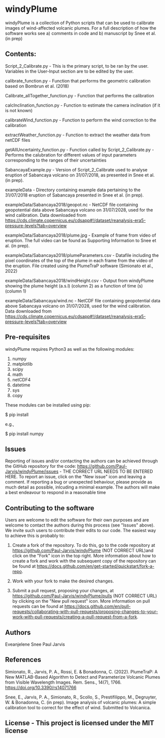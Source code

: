 # windyPlume 

windyPlume is a collection of Python scripts that can be used to calibrate images
of wind-affected volcanic plumes. For a full description of how the software
works see a) comments in code and b) manuscript by Snee et al. (in prep)

## Contents:

Script_2_Calibrate.py - This is the primary script, to be ran by the user.
                        Variables in the User-Input section are to be edited by
			the user.

calibrate_function.py - Function that performs the geometric calibration based on
                        Bombrun et al. (2018)

Calibrate_allTogether_function.py - Function that performs the calibration

calcInclination_function.py - Function to estimate the camera inclination (if it
                              is not known)

calibrateWind_function.py - Function to perform the wind correction to the
                            calibration

extractWeather_function.py - Function to extract the weather data from netCDF
                             files

getAllUncertainty_function.py - Function called by Script_2_Calibrate.py -
                                Performs the calubration for different values of
				input parameters corresponding to the ranges of
				their uncertainties

SabancayaExample.py - Version of Script_2_Calibrate used to analyse eruption of
                      Sabancaya volcano on 31/07/2018, as presented in Snee et
		      al. (in prep).

exampleData - Directory containing example data pertaining to the 31/07/2018
              eruption of Sabancaya presented in Snee et al. (in prep).

exampleData/Sabancaya2018/geopot.nc - NetCDF file containing geopotential data
                                      above Sabancaya volcano on 31/07/2028,
				      used for the wind calibration. Data
				      downloaded from
				      https://cds.climate.copernicus.eu/cdsapp#!/dataset/reanalysis-era5-pressure-levels?tab=overview

exampleData/Sabancaya2018/plume.jpg - Example of frame from video of eruption.
                                      The full video can be found as Supporting
				      Information to Snee et al. (in prep).

exampleData/Sabancaya2018/plumeParameters.csv - Datafile including the pixel
                                                coordinates of the top of the
						plume in each frame from the
						video of the eruption. File
						created using the PlumeTraP
						software (Simionato et al.,
						2022)

exampleData/Sabancaya2018/windHeight.csv - Output from windyPlume showing the
                                           plume height (a.s.l) (column 2) as a
					   function of time (s) (column 1)

exampleData/Sabancaya/wind.nc - NetCDF file containing geopotential data above
                                Sabancaya volcano on 31/07/2028, used for the
				wind calibration. Data downloaded from
				https://cds.climate.copernicus.eu/cdsapp#!/dataset/reanalysis-era5-pressure-levels?tab=overview

## Pre-requisites

windyPlume requires Python3 as well as the following modules:

1. numpy
2. matplotlib
3. scipy
4. math
5. netCDF4
6. datetime
7. sys
8. copy

These modules can be installed using pip:

$ pip install <packageName>

e.g.,

$ pip install numpy

## Issues

Reporting of issues and/or contacting the authors can be achieved through the
GitHub repository for the code:
https://github.com/Paul-Jarvis/windyPlume/issues - THE CORRECT URL NEEDS TO BE ENTERED HERE. To report an issue, click on
the "New issue" icon and leaving a comment. If reporting a bug or unexpected
behaviour, please provide as much detail as possible, inlcuding a minimal
example. The authors will make a best endeavour to respond in a reasonable time

## Contributing to the software

Users are welcome to edit the software for their own purposes and are welcome to
contact the authors during this process (see "Issues" above). We invite such
users to contribute their edits to our code. The easiest way to achieve this is
probably to:

1. Create a fork of the repository. To do this, go to the code repository at
https://github.com/Paul-Jarvis/windyPlume (NOT CORRECT URL)and click on the "Fork" icon in the
top right. More information about how to create a fork and work with the
subsequent copy of the repository can be found at
https://docs.github.com/en/get-started/quickstart/fork-a-repo.

2. Work with your fork to make the desired changes.

3. Submit a pull request, proposing your changes, at
https://github.com/Paul-Jarvis/windyPlume/pulls (NOT CORRECT URL) by clicking on the "New pull
request" icon. More information on pull requests can be found at
https://docs.github.com/en/pull-requests/collaborating-with-pull-requests/proposing-changes-to-your-work-with-pull-requests/creating-a-pull-request-from-a-fork.

## Authors

Eveanjelene Snee
Paul Jarvis

## References

Simionato, R., Jarvis, P. A., Rossi, E. & Bonadonna, C. (2022). PlumeTraP: A New
MATLAB-Based Algorithm to Detect and Parameterize Volcanic Plumes from Visible
Wavelength Images. Rem. Sens., 14(7), 1766. https://doi.org/10.3390/rs14071766

Snee, E., Jarvis, P. A., Simionato, R., Scollo, S., Prestifilippo, M., Degruyter,
W. & Bonadonna, C. (in prep). Image analysis of volcanic plumes: A simple
calibration tool to correct for the effect of wind. Submitted to Volcanica.

## License - This project is licensed under the MIT license